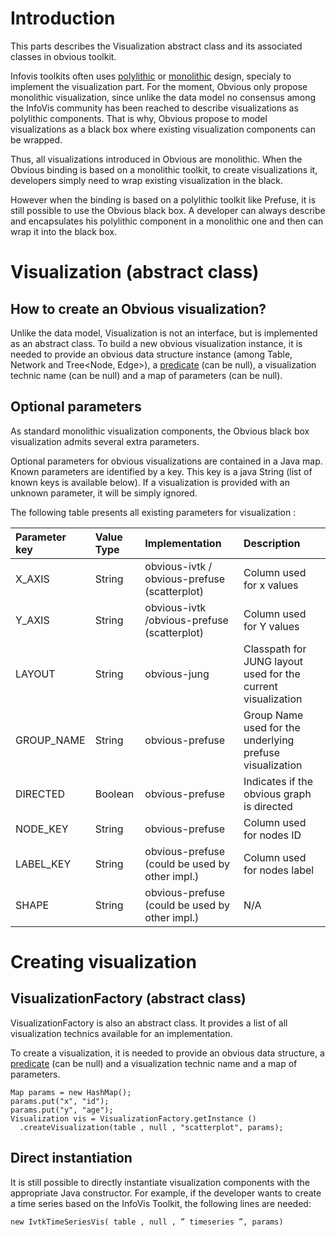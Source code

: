 # Introduction #

This parts describes the Visualization abstract class and its associated classes in obvious toolkit.

Infovis toolkits often uses [polylithic](http://www.infovis-wiki.net/index.php?title=Polylithic_design) or [monolithic](http://www.infovis-wiki.net/index.php?title=Monolithic_design) design, specialy to implement the visualization part. For the moment, Obvious only propose monolithic visualization, since unlike the data model no consensus among the InfoVis community has been reached to describe visualizations as polylithic components. That is why, Obvious propose to model visualizations as a black box where existing visualization components can be wrapped.

Thus, all visualizations introduced in Obvious are monolithic. When the Obvious binding is based on a monolithic toolkit, to create visualizations it, developers simply need to wrap existing visualization in the black.

However when the binding is based on a polylithic toolkit like Prefuse, it is still possible to use the Obvious black box. A developer can always describe and encapsulates his polylithic component in a monolithic one and then can wrap it into the black box.


# Visualization (abstract class) #

## How to create an Obvious visualization? ##

Unlike the data model, Visualization is not an interface, but is implemented as an abstract class. To build a new obvious visualization instance, it is needed to provide an obvious data structure instance (among Table, Network and Tree<Node, Edge>), a [predicate](Predicate.md) (can be null), a visualization technic name (can be null) and a map of parameters (can be null).

## Optional parameters ##

As standard monolithic visualization components, the Obvious black box visualization admits several extra parameters.

Optional parameters for obvious visualizations are contained in a Java map. Known parameters are identified by a key. This key is a java String (list of known keys is available below). If a visualization is provided with an unknown parameter, it will be simply ignored.

The following table presents all existing parameters for visualization :

| **Parameter key** | **Value Type** | **Implementation** | **Description** |
|:------------------|:---------------|:-------------------|:----------------|
| X\_AXIS | String | obvious-ivtk / obvious-prefuse (scatterplot) | Column used for x values |
| Y\_AXIS | String | obvious-ivtk /obvious-prefuse  (scatterplot) | Column used for Y values |
| LAYOUT | String | obvious-jung |Classpath for JUNG layout used for the current visualization |
| GROUP\_NAME | String | obvious-prefuse | Group Name used for the underlying prefuse visualization |
| DIRECTED | Boolean | obvious-prefuse | Indicates if the obvious graph is directed |
| NODE\_KEY | String | obvious-prefuse | Column used for nodes ID |
| LABEL\_KEY | String | obvious-prefuse (could be used by other impl.)| Column used for nodes label |
| SHAPE | String | obvious-prefuse (could be used by other impl.)| N/A |

# Creating visualization #

## VisualizationFactory (abstract class) ##

VisualizationFactory is also an abstract class. It provides a list of all visualization technics available for an implementation.

To create a visualization, it is needed to provide an obvious data structure, a [predicate](Predicate.md) (can be null) and a visualization technic name and a map of parameters.

```
Map params = new HashMap();
params.put("x", "id");
params.put("y", "age");
Visualization vis = VisualizationFactory.getInstance ()
  .createVisualization(table , null , "scatterplot", params);
```

## Direct instantiation ##

It is still possible to directly instantiate visualization components with the appropriate Java constructor. For example, if the developer wants to create a time series based on the InfoVis Toolkit, the following lines are needed:

```
new IvtkTimeSeriesVis( table , null , ” timeseries ”, params)
```